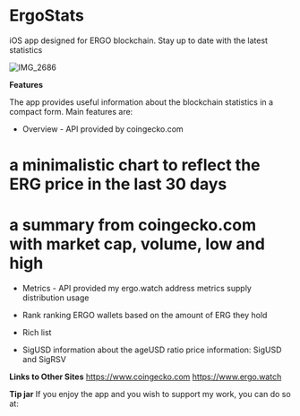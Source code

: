 # ErgoStats
iOS app designed for ERGO blockchain. Stay up to date with the latest statistics

![IMG_2686](https://user-images.githubusercontent.com/98321425/220033597-c955c5e0-cdc7-4b35-be04-4f441686d5cb.JPG)

**Features**

The app provides useful information about the blockchain statistics in a compact form.
Main features are: 
* Overview - API provided by coingecko.com
# a minimalistic chart to reflect the ERG price in the last 30 days
# a summary from coingecko.com with market cap, volume, low and high

* Metrics - API provided my ergo.watch
address metrics
supply distribution
usage

* Rank
ranking ERGO wallets based on the amount of ERG they hold

* Rich list

* SigUSD
information about the ageUSD ratio
price information: SigUSD and SigRSV

**Links to Other Sites**
https://www.coingecko.com
https://www.ergo.watch

**Tip jar**
If you enjoy the app and you wish to support my work, you can do so at:
